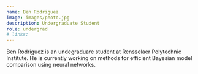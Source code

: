 ```yaml
---
name: Ben Rodriguez
image: images/photo.jpg
description: Undergraduate Student
role: undergrad
# links:
---
```


Ben Rodriguez is an undegraduare student at Rensselaer Polytechnic Institute. He is currently working on methods for efficient Bayesian model comparison using neural networks.
